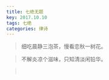 ```yaml
---
title: 七绝无题
key: 2017.10.10
tags: 七绝
categories: 律诗
---
```


<blockquote class="blockquote-center">细吃晨静三泡茶，慢看恋秋一树花。
</blockquote>
<blockquote class="blockquote-center">不解炎凉个滋味，只知清淡闲铅华。
</blockquote>
<blockquote class="blockquote-center"></br>
</blockquote>
